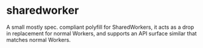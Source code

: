 # sharedworker
A small mostly spec. compliant polyfill for SharedWorkers, it acts as a drop in replacement for normal Workers, and supports an API surface similar that matches normal Workers.
